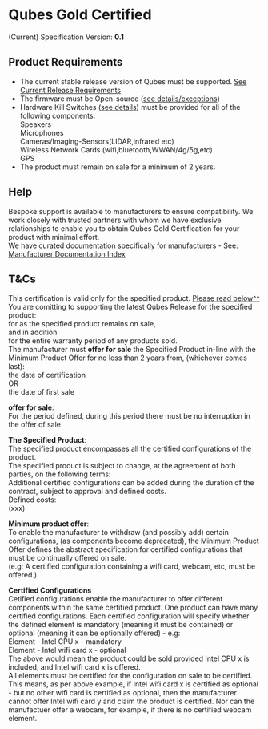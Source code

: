 <h1>Qubes Gold Certified</h1>

(Current) Specification Version: **0.1**  

<h2>Product Requirements</h2>

- The current stable release version of Qubes must be supported. [See Current Release Requirements]()  
- The firmware must be Open-source ([see details/exceptions](specifications/open-source-firmware.md))    
- Hardware Kill Switches ([see details](specifications/hardware-kill-switches.md)) must be provided for all of the following components:  
Speakers  
Microphones  
Cameras/Imaging-Sensors(LIDAR,infrared etc)  
Wireless Network Cards (wifi,bluetooth,WWAN/4g/5g,etc)  
GPS  
- The product must remain on sale for a minimum of 2 years.

<h2>Help</h2>

Bespoke support is available to manufacturers to ensure compatibility. We work closely with trusted partners with whom we have exclusive relationships to enable you to obtain Qubes Gold Certification for your product with minimal effort.  
We have curated documentation specifically for manufacturers - See: [Manufacturer Documentation Index](/qubes/certification/manufacturer-documentation-index.md)  

<h2>T&Cs</h2> 

This certification is valid only for the specified product. [Please read below^^]()  
You are comitting to supporting the latest Qubes Release for the specified product:  
for as the specified product remains on sale,  
and in addition   
for the entire warranty period of any products sold.  
The manufacturer must **offer for sale** the Specified Product in-line with the Minimum Product Offer for no less than 2 years from, (whichever comes last):  
the date of certification  
OR  
the date of first sale   

**offer for sale**:  
For the period defined, during this period there must be no interruption in the offer of sale

**The Specified Product**:  
The specified product encompasses all the certified configurations of the product.  
The specified product is subject to change, at the agreement of both parties, on the following terms:  
Additional certified configurations can be added during the duration of the contract, subject to approval and defined costs.  
Defined costs:  
(xxx)  

**Minimum product offer**:  
To enable the manufacturer to withdraw (and possibly add) certain configurations, (as components become deprecated), the Minimum Product Offer defines the abstract specification for certified configurations that must be continually offered on sale.  
(e.g: A certified configuration containing a wifi card, webcam, etc, must be offered.)

**Certified Configurations**  
Cetified configurations enable the manufacturer to offer different components within the same certified product. One product can have many certified configurations. Each certified configuration will specify whether the defined element is mandatory (meaning it must be contained) or optional (meaning it can be optionally offered) - e.g:  
Element - Intel CPU x - mandatory  
Element - Intel wifi card x - optional  
The above would mean the product could be sold provided Intel CPU x is included, and Intel wifi card x is offered.  
All elements must be certified for the configuration on sale to be certified. This means, as per above example, if Intel wifi card x is certified as optional - but no other wifi card is certified as optional, then the manufacturer cannot offer Intel wifi card y and claim the product is certified. Nor can the manufactuer offer a webcam, for example, if there is no certified webcam element.  
